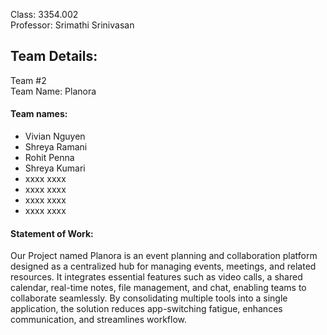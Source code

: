 Class: 3354.002
<br>Professor: Srimathi Srinivasan

<h2>Team Details:</h2>
Team #2
<br>Team Name: Planora
<br><h4>Team names:</h4>

- Vivian Nguyen
- Shreya Ramani
- Rohit Penna
- Shreya Kumari 
- xxxx xxxx
- xxxx xxxx
- xxxx xxxx
- xxxx xxxx

<h4>Statement of Work: </h4>
<p> Our Project named Planora is an event planning and collaboration platform designed as a centralized hub for managing events, meetings, and related resources. 
It integrates essential features such as video calls, a shared calendar, real-time notes, file management, and chat, enabling teams to collaborate seamlessly. 
By consolidating multiple tools into a single application, the solution reduces app-switching fatigue, enhances communication, and streamlines workflow.  </p>
